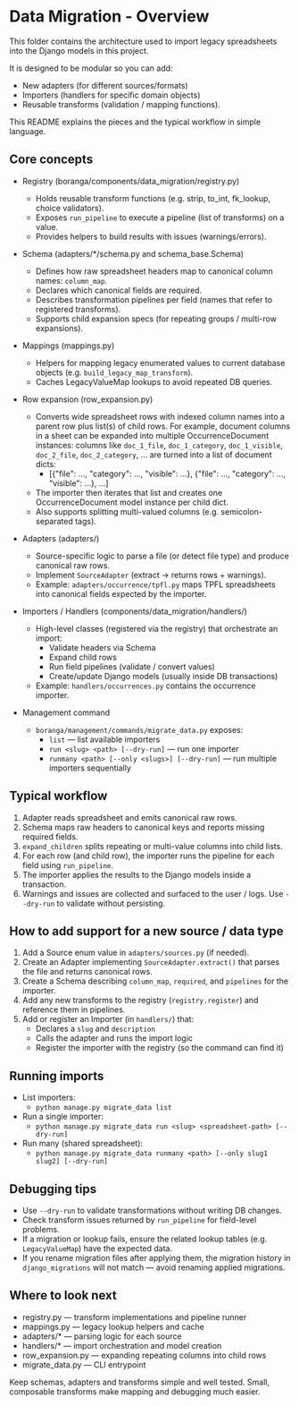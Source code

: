# Data Migration - Overview

This folder contains the architecture used to import legacy spreadsheets into the Django models in this project.

It is designed to be modular so you can add:

 - New adapters (for different sources/formats)
 - Importers (handlers for specific domain objects)
 - Reusable transforms (validation / mapping functions).

This README explains the pieces and the typical workflow in simple language.

## Core concepts

- Registry (boranga/components/data_migration/registry.py)

  - Holds reusable transform functions (e.g. strip, to_int, fk_lookup, choice validators).
  - Exposes `run_pipeline` to execute a pipeline (list of transforms) on a value.
  - Provides helpers to build results with issues (warnings/errors).

- Schema (adapters/*/schema.py and schema_base.Schema)

  - Defines how raw spreadsheet headers map to canonical column names: `column_map`.
  - Declares which canonical fields are required.
  - Describes transformation pipelines per field (names that refer to registered transforms).
  - Supports child expansion specs (for repeating groups / multi-row expansions).

- Mappings (mappings.py)

  - Helpers for mapping legacy enumerated values to current database objects (e.g. `build_legacy_map_transform`).
  - Caches LegacyValueMap lookups to avoid repeated DB queries.

- Row expansion (row_expansion.py)

  - Converts wide spreadsheet rows with indexed column names into a parent row plus list(s) of child rows. For example, document columns in a sheet can be expanded into multiple OccurrenceDocument instances: columns like `doc_1_file`, `doc_1_category`, `doc_1_visible`, `doc_2_file`, `doc_2_category`, ... are turned into a list of document dicts:
    - [{"file": ..., "category": ..., "visible": ...}, {"file": ..., "category": ..., "visible": ...}, ...]
  - The importer then iterates that list and creates one OccurrenceDocument model instance per child dict.
  - Also supports splitting multi-valued columns (e.g. semicolon-separated tags).

- Adapters (adapters/)

  - Source-specific logic to parse a file (or detect file type) and produce canonical raw rows.
  - Implement `SourceAdapter` (extract -> returns rows + warnings).
  - Example: `adapters/occurrence/tpfl.py` maps TPFL spreadsheets into canonical fields expected by the importer.

- Importers / Handlers (components/data_migration/handlers/)

  - High-level classes (registered via the registry) that orchestrate an import:
    - Validate headers via Schema
    - Expand child rows
    - Run field pipelines (validate / convert values)
    - Create/update Django models (usually inside DB transactions)
  - Example: `handlers/occurrences.py` contains the occurrence importer.

- Management command
  - `boranga/management/commands/migrate_data.py` exposes:
    - `list` — list available importers
    - `run <slug> <path> [--dry-run]` — run one importer
    - `runmany <path> [--only <slugs>] [--dry-run]` — run multiple importers sequentially

## Typical workflow

1. Adapter reads spreadsheet and emits canonical raw rows.
2. Schema maps raw headers to canonical keys and reports missing required fields.
3. `expand_children` splits repeating or multi-value columns into child lists.
4. For each row (and child row), the importer runs the pipeline for each field using `run_pipeline`.
5. The importer applies the results to the Django models inside a transaction.
6. Warnings and issues are collected and surfaced to the user / logs. Use `--dry-run` to validate without persisting.

## How to add support for a new source / data type

1. Add a Source enum value in `adapters/sources.py` (if needed).
2. Create an Adapter implementing `SourceAdapter.extract()` that parses the file and returns canonical rows.
3. Create a Schema describing `column_map`, `required`, and `pipelines` for the importer.
4. Add any new transforms to the registry (`registry.register`) and reference them in pipelines.
5. Add or register an Importer (in `handlers/`) that:
   - Declares a `slug` and `description`
   - Calls the adapter and runs the import logic
   - Register the importer with the registry (so the command can find it)

## Running imports

- List importers:
  - `python manage.py migrate_data list`
- Run a single importer:
  - `python manage.py migrate_data run <slug> <spreadsheet-path> [--dry-run]`
- Run many (shared spreadsheet):
  - `python manage.py migrate_data runmany <path> [--only slug1 slug2] [--dry-run]`

## Debugging tips

- Use `--dry-run` to validate transformations without writing DB changes.
- Check transform issues returned by `run_pipeline` for field-level problems.
- If a migration or lookup fails, ensure the related lookup tables (e.g. `LegacyValueMap`) have the expected data.
- If you rename migration files after applying them, the migration history in `django_migrations` will not match — avoid renaming applied migrations.

## Where to look next

- registry.py — transform implementations and pipeline runner
- mappings.py — legacy lookup helpers and cache
- adapters/* — parsing logic for each source
- handlers/* — import orchestration and model creation
- row_expansion.py — expanding repeating columns into child rows
- migrate_data.py — CLI entrypoint

Keep schemas, adapters and transforms simple and well tested. Small, composable transforms make mapping and debugging much easier.
